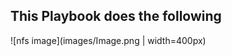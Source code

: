 ## This Playbook does the following

<!-- img src="images/Image.png" with="50%" -->

![nfs image](images/Image.png | width=400px)
